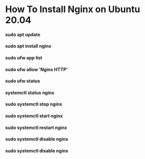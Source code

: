 <h1>How To Install Nginx on Ubuntu 20.04</h1>

<h4>sudo apt update</h4>

<h4>sudo apt install nginx</h4>

<h4>sudo ufw app list</h4>


<h4>sudo ufw allow 'Nginx HTTP'</h4>


<h4>sudo ufw status</h4>

<h4>systemctl status nginx</h4>

<h4>sudo systemctl stop nginx</h4>

<h4>sudo systemctl start nginx</h4>

<h4>sudo systemctl restart nginx</h4>

<h4>sudo systemctl disable nginx</h4>

<h4>sudo systemctl disable nginx</h4>
